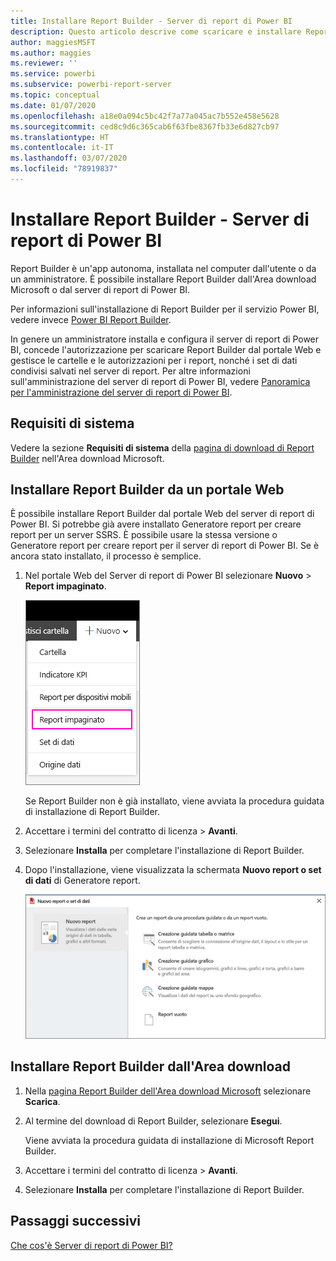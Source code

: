 ```yaml
---
title: Installare Report Builder - Server di report di Power BI
description: Questo articolo descrive come scaricare e installare Report Builder per il server di report di Power BI.
author: maggiesMSFT
ms.author: maggies
ms.reviewer: ''
ms.service: powerbi
ms.subservice: powerbi-report-server
ms.topic: conceptual
ms.date: 01/07/2020
ms.openlocfilehash: a18e0a094c5bc42f7a77a045ac7b552e458e5628
ms.sourcegitcommit: ced8c9d6c365cab6f63fbe8367fb33e6d827cb97
ms.translationtype: HT
ms.contentlocale: it-IT
ms.lasthandoff: 03/07/2020
ms.locfileid: "78919837"
---
```

# <a name="install-report-builder---power-bi-report-server"></a>Installare Report Builder - Server di report di Power BI

Report Builder è un'app autonoma, installata nel computer dall'utente o da un amministratore. È possibile installare Report Builder dall'Area download Microsoft o dal server di report di Power BI.  

Per informazioni sull'installazione di Report Builder per il servizio Power BI, vedere invece [Power BI Report Builder](../paginated-reports/report-builder-power-bi.md).
  
In genere un amministratore installa e configura il server di report di Power BI, concede l'autorizzazione per scaricare Report Builder dal portale Web e gestisce le cartelle e le autorizzazioni per i report, nonché i set di dati condivisi salvati nel server di report. Per altre informazioni sull'amministrazione del server di report di Power BI, vedere [Panoramica per l'amministrazione del server di report di Power BI](admin-handbook-overview.md).  
  
## <a name="system-requirements"></a>Requisiti di sistema
  
 Vedere la sezione **Requisiti di sistema** della [pagina di download di Report Builder](https://go.microsoft.com/fwlink/?LinkID=734968) nell'Area download Microsoft.
 
## <a name="install-report-builder-from-a-web-portal"></a>Installare Report Builder da un portale Web
  
È possibile installare Report Builder dal portale Web del server di report di Power BI. Si potrebbe già avere installato Generatore report per creare report per un server SSRS. È possibile usare la stessa versione o Generatore report per creare report per il server di report di Power BI. Se è ancora stato installato, il processo è semplice.

1. Nel portale Web del Server di report di Power BI selezionare **Nuovo** > **Report impaginato**.
   
    ![Menu Nuovo, Report impaginato](media/quickstart-create-paginated-report/reportserver-new-paginated-report-menu.png)
   
    Se Report Builder non è già installato, viene avviata la procedura guidata di installazione di Report Builder.  
  
3.  Accettare i termini del contratto di licenza > **Avanti**.  
 
5.  Selezionare **Installa** per completare l'installazione di Report Builder.  

2. Dopo l'installazione, viene visualizzata la schermata **Nuovo report o set di dati** di Generatore report.
   
    ![Schermata Nuovo report o set di dati](media/quickstart-create-paginated-report/reportserver-paginated-new-report-screen.png)
 

##  <a name="download"></a> Installare Report Builder dall'Area download  
  
1.  Nella [pagina Report Builder dell'Area download Microsoft](https://go.microsoft.com/fwlink/?LinkID=734968) selezionare **Scarica**.  
  
2.  Al termine del download di Report Builder, selezionare **Esegui**.  
  
     Viene avviata la procedura guidata di installazione di Microsoft Report Builder.  
  
3.  Accettare i termini del contratto di licenza > **Avanti**.  
 
5.  Selezionare **Installa** per completare l'installazione di Report Builder.  
 

## <a name="next-steps"></a>Passaggi successivi

[Che cos'è Server di report di Power BI?](get-started.md)
